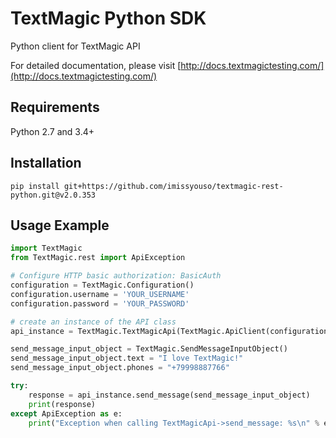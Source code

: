 # TextMagic Python SDK

Python client for TextMagic API

For detailed documentation, please visit [http://docs.textmagictesting.com/](http://docs.textmagictesting.com/)

## Requirements
Python 2.7 and 3.4+

## Installation

```shell
pip install git+https://github.com/imissyouso/textmagic-rest-python.git@v2.0.353
```

## Usage Example

```python
import TextMagic
from TextMagic.rest import ApiException

# Configure HTTP basic authorization: BasicAuth
configuration = TextMagic.Configuration()
configuration.username = 'YOUR_USERNAME'
configuration.password = 'YOUR_PASSWORD'

# create an instance of the API class
api_instance = TextMagic.TextMagicApi(TextMagic.ApiClient(configuration))

send_message_input_object = TextMagic.SendMessageInputObject()
send_message_input_object.text = "I love TextMagic!"
send_message_input_object.phones = "+79998887766"

try:
    response = api_instance.send_message(send_message_input_object)
    print(response)
except ApiException as e:
    print("Exception when calling TextMagicApi->send_message: %s\n" % e)
```